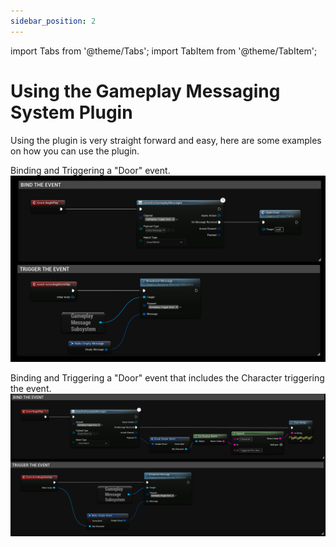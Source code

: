```yaml
---
sidebar_position: 2
---
```


import Tabs from '@theme/Tabs';
import TabItem from '@theme/TabItem';

# Using the Gameplay Messaging System Plugin
Using the plugin is very straight forward and easy, here are some examples on how you can use the plugin.

Binding and Triggering a "Door" event.
![Image](./images/triggering.png)

Binding and Triggering a "Door" event that includes the Character triggering the event.
![Image](./images/triggering_2.png)
